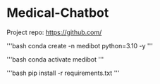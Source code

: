 # Medical-Chatbot
Project repo: https://github.com/

'''bash
conda create -n medibot python=3.10 -y
'''

'''bash
conda activate medibot
'''

'''bash
pip install -r requirements.txt
'''